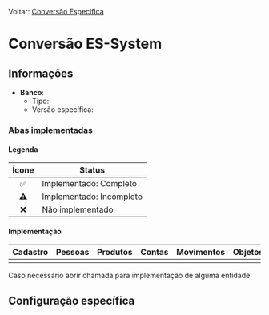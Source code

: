 Voltar: [Conversão Especifica](ConversaoEspecifica.md)
# Conversão ES-System
## Informações
- **Banco**:
	- Tipo: 
	- Versão específica:

### Abas implementadas

#### Legenda

| Ícone | Status                   |
|:-----:| ------------------------ |
|  ✅   | Implementado: Completo   |
|  ⚠️   | Implementado: Incompleto | 
|  ❌   | Não implementado         |
  
#### Implementação

| Cadastro | Pessoas | Produtos | Contas | Movimentos | Objetos |
|:--------:|:-------:|:--------:|:------:|:----------:|:-------:|
|          |         |          |        |            |         |

Caso necessário abrir chamada para implementação de alguma entidade

## Configuração específica

